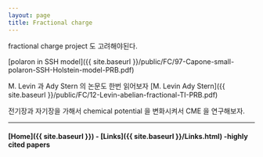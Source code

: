 ```yaml
---
layout: page
title: Fractional charge
---
```


fractional charge project 도 고려해야된다.

[polaron in SSH model]({{ site.baseurl }}/public/FC/97-Capone-small-polaron-SSH-Holstein-model-PRB.pdf)

M. Levin 과 Ady Stern 의 논문도 한번 읽어보자
[M. Levin Ady Stern]({{ site.baseurl }}/public/FC/12-Levin-abelian-fractional-TI-PRB.pdf)

전기장과 자기장을 가해서 chemical potential 을 변화시켜서 CME 을 연구해보자.

---


#### [Home]({{ site.baseurl }}) - [Links]({{ site.baseurl }}/Links.html) -highly cited papers
